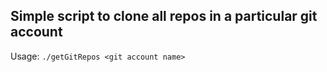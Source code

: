 ## Simple script to clone all repos in a particular git account

Usage: `./getGitRepos <git account name>`
